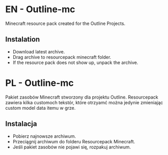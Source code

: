 # EN - Outline-mc
Minecraft resource pack created for the Outline Projects.

## Instalation
- Download latest archive.
- Drag archive to resourcepack minecraft folder.
- If the resource pack does not show up, unpack the archive.


# PL - Outline-mc 
Pakiet zasobów Minecraft stworzony dla projektu Outline.
Resourcepack zawiera kilka customoch tekstór, które otrzyamć można jedynie zmieniając custom model data itemu w grze.

## Instalacja
- Pobierz najnowsze archiwum.
- Przeciągnij archiwum do folderu Resourcepack Minecraft.
- Jeśli pakiet zasobów nie pojawi się, rozpakuj archiwum.

